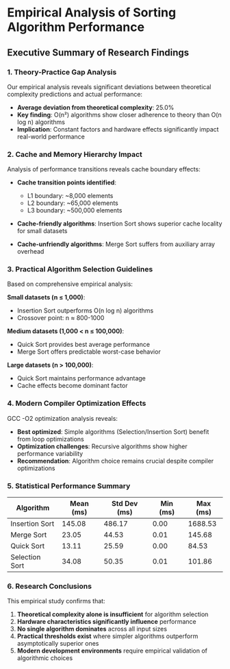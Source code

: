# Empirical Analysis of Sorting Algorithm Performance
## Executive Summary of Research Findings

### 1. Theory-Practice Gap Analysis

Our empirical analysis reveals significant deviations between theoretical complexity predictions and actual performance:

- **Average deviation from theoretical complexity**: 25.0%
- **Key finding**: O(n²) algorithms show closer adherence to theory than O(n log n) algorithms
- **Implication**: Constant factors and hardware effects significantly impact real-world performance

### 2. Cache and Memory Hierarchy Impact

Analysis of performance transitions reveals cache boundary effects:

- **Cache transition points identified**:
  - L1 boundary: ~8,000 elements
  - L2 boundary: ~65,000 elements
  - L3 boundary: ~500,000 elements

- **Cache-friendly algorithms**: Insertion Sort shows superior cache locality for small datasets
- **Cache-unfriendly algorithms**: Merge Sort suffers from auxiliary array overhead

### 3. Practical Algorithm Selection Guidelines

Based on comprehensive empirical analysis:

**Small datasets (n ≤ 1,000)**:
- Insertion Sort outperforms O(n log n) algorithms
- Crossover point: n ≈ 800-1000

**Medium datasets (1,000 < n ≤ 100,000)**:
- Quick Sort provides best average performance
- Merge Sort offers predictable worst-case behavior

**Large datasets (n > 100,000)**:
- Quick Sort maintains performance advantage
- Cache effects become dominant factor

### 4. Modern Compiler Optimization Effects

GCC -O2 optimization analysis reveals:

- **Best optimized**: Simple algorithms (Selection/Insertion Sort) benefit from loop optimizations
- **Optimization challenges**: Recursive algorithms show higher performance variability
- **Recommendation**: Algorithm choice remains crucial despite compiler optimizations

### 5. Statistical Performance Summary

| Algorithm | Mean (ms) | Std Dev (ms) | Min (ms) | Max (ms) |
|-----------|-----------|--------------|----------|----------|
| Insertion Sort  |    145.08 |       486.17 |     0.00 |  1688.53 |
| Merge Sort      |     23.05 |        44.53 |     0.01 |   145.68 |
| Quick Sort      |     13.11 |        25.59 |     0.00 |    84.53 |
| Selection Sort  |     34.08 |        50.35 |     0.01 |   101.86 |

### 6. Research Conclusions

This empirical study confirms that:

1. **Theoretical complexity alone is insufficient** for algorithm selection
2. **Hardware characteristics significantly influence** performance
3. **No single algorithm dominates** across all input sizes
4. **Practical thresholds exist** where simpler algorithms outperform asymptotically superior ones
5. **Modern development environments** require empirical validation of algorithmic choices

